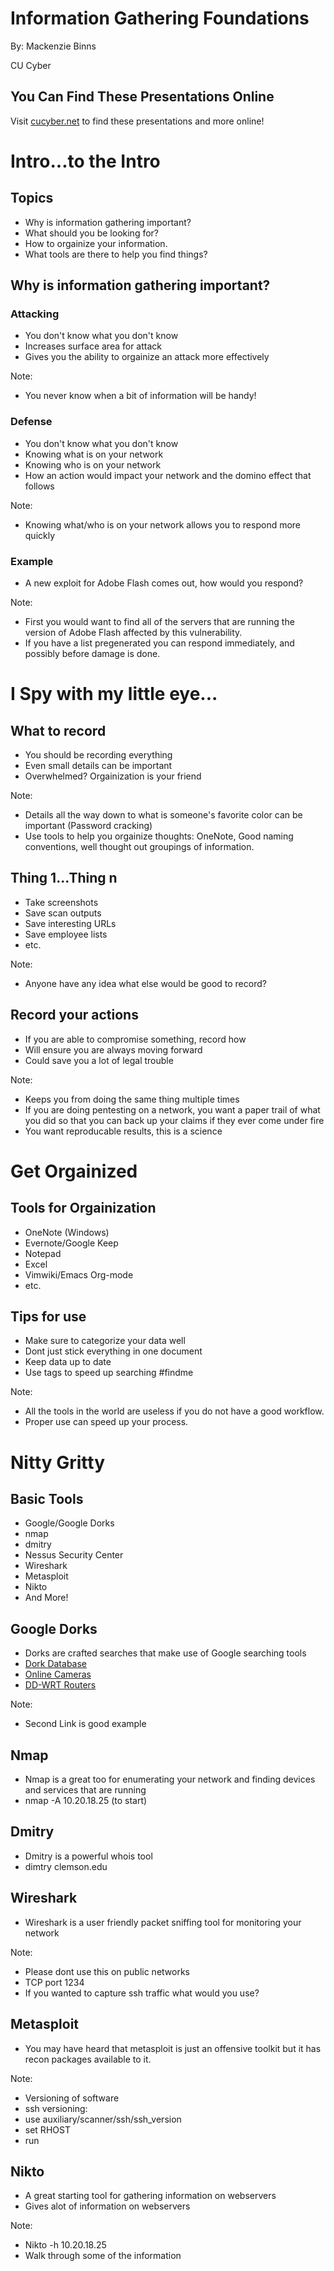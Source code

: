 # Information Gathering Foundations

By: Mackenzie Binns

CU Cyber


## You Can Find These Presentations Online

Visit [cucyber.net](https://cucyber.net/) to find these presentations and more online!



# Intro...to the Intro


## Topics

* Why is information gathering important?
* What should you be looking for?
* How to orgainize your information.
* What tools are there to help you find things?


## Why is information gathering important?


### Attacking

* You don't know what you don't know
* Increases surface area for attack
* Gives you the ability to orgainize an attack more effectively

Note: 
* You never know when a bit of information will be handy!


### Defense

* You don't know what you don't know
* Knowing what is on your network
* Knowing who is on your network
* How an action would impact your network and the domino effect that follows

Note:
* Knowing what/who is on your network allows you to respond more quickly 


### Example

* A new exploit for Adobe Flash comes out, how would you respond?

Note:
* First you would want to find all of the servers that are running the version of Adobe Flash affected by this vulnerability.
* If you have a list pregenerated you can respond immediately, and possibly before damage is done.



# I Spy with my little eye...


## What to record

* You should be recording everything
* Even small details can be important
* Overwhelmed? Orgainization is your friend

Note:
* Details all the way down to what is someone's favorite color can be important (Password cracking)
* Use tools to help you orgainize thoughts: OneNote, Good naming conventions, well thought out groupings of information.


## Thing 1...Thing n

* Take screenshots
* Save scan outputs
* Save interesting URLs
* Save employee lists
* etc.

Note:
* Anyone have any idea what else would be good to record?


## Record your actions

* If you are able to compromise something, record how
* Will ensure you are always moving forward
* Could save you a lot of legal trouble

Note:
* Keeps you from doing the same thing multiple times
* If you are doing pentesting on a network, you want a paper trail of what you did so that you can back up your claims if they ever come under fire
* You want reproducable results, this is a science



# Get Orgainized


## Tools for Orgainization

* OneNote (Windows)
* Evernote/Google Keep
* Notepad
* Excel
* Vimwiki/Emacs Org-mode
* etc.


## Tips for use

* Make sure to categorize your data well
* Dont just stick everything in one document
* Keep data up to date
* Use tags to speed up searching #findme

Note:
* All the tools in the world are useless if you do not have a good workflow.
* Proper use can speed up your process.



# Nitty Gritty


## Basic Tools

* Google/Google Dorks
* nmap
* dmitry
* Nessus Security Center
* Wireshark
* Metasploit
* Nikto
* And More!


## Google Dorks

* Dorks are crafted searches that make use of Google searching tools
* [Dork Database](https://www.exploit-db.com/google-hacking-database/)
* [Online Cameras](inurl:/view/viewer_index.shtml)
* [DD-WRT Routers](https://www.exploit-db.com/ghdb/3814/)

Note:
* Second Link is good example


## Nmap
* Nmap is a great too for enumerating your network and finding devices and services that are running
* nmap -A 10.20.18.25 (to start) 


## Dmitry
* Dmitry is a powerful whois tool
* dimtry clemson.edu


## Wireshark
* Wireshark is a user friendly packet sniffing tool for monitoring your network

Note:
* Please dont use this on public networks
* TCP port 1234
* If you wanted to capture ssh traffic what would you use?


## Metasploit
* You may have heard that metasploit is just an offensive toolkit but it has recon packages available to it.

Note:
* Versioning of software
* ssh versioning:
* use auxiliary/scanner/ssh/ssh_version
* set RHOST
* run


## Nikto
* A great starting tool for gathering information on webservers
* Gives alot of information on webservers 

Note:
* Nikto -h 10.20.18.25
* Walk through some of the information
